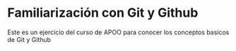 # Familiarización con Git y Github
Este es un ejercicio del curso de APOO para conocer los conceptos basicos de Git y Github